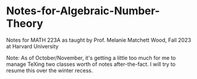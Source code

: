 # Notes-for-Algebraic-Number-Theory
Notes for MATH 223A as taught by Prof. Melanie Matchett Wood, Fall 2023 at Harvard University

Note: As of October/November, it's getting a little too much for me to manage TeXing two classes worth of notes after-the-fact. I will try to resume this over the winter recess. 
